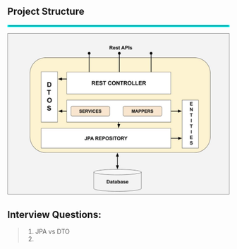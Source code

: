 ## Project Structure

<hr style="border:2px solid cyan">

<img src="gitresources/projectArch.png" alt=""/>

## Interview Questions:
> 1. JPA vs DTO
> 2. 
